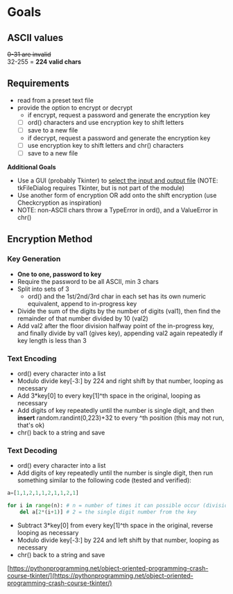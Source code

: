 # Goals

## ASCII values

~~0-31 are invalid~~  
32-255 = **224 valid chars**

## Requirements

- read from a preset text file
- provide the option to encrypt or decrypt
  - if encrypt, request a password and generate the encryption key
  - [ ] ord() characters and use encryption key to shift letters
  - [ ] save to a new file
  - if decrypt, request a password and generate the encryption key
  - [ ] use encryption key to shift letters and chr() characters
  - [ ] save to a new file

**Additional Goals**

- Use a GUI (probably Tkinter) to [select the input and output file](https://pythonspot.com/tk-file-dialogs/) (NOTE: tkFileDialog requires Tkinter, but is not part of the module)
- Use another form of encryption OR add onto the shift encryption (use Checkcryption as inspiration)
- NOTE: non-ASCII chars throw a TypeError in ord(), and a ValueError in chr()

## Encryption Method

### Key Generation

- **One to one, password to key**
- Require the password to be all ASCII, min 3 chars
- Split into sets of 3
  - ord() and the 1st/2nd/3rd char in each set has its own numeric equivalent, append to in-progress key
- Divide the sum of the digits by the number of digits (val1), then find the remainder of that number divided by 10 (val2)
- Add val2 after the floor division halfway point of the in-progress key, and finally divide by val1 (gives key), appending val2 again repeatedly if key length is less than 3

### Text Encoding

- ord() every character into a list
- Modulo divide key[-3:] by 224 and right shift by that number, looping as necessary
- Add 3*key[0] to every key[1]^th space in the original, looping as necessary
- Add digits of key repeatedly until the number is single digit, and then **insert** random.randint(0,223)+32 to every ^th position (this may not run, that's ok)
- chr() back to a string and save

### Text Decoding

- ord() every character into a list
- Add digits of key repeatedly until the number is single digit, then run something similar to the following code (tested and verified):

```python
a=[1,1,2,1,1,2,1,1,2,1]

for i in range(n): # n = number of times it can possible occur (division math req.)
    del a[2*(i+1)] # 2 = the single digit number from the key
```

- Subtract 3*key[0] from every key[1]^th space in the original, reverse looping as necessary
- Modulo divide key[-3:] by 224 and left shift by that number, looping as necessary
- chr() back to a string and save

[https://pythonprogramming.net/object-oriented-programming-crash-course-tkinter/](https://pythonprogramming.net/object-oriented-programming-crash-course-tkinter/)
